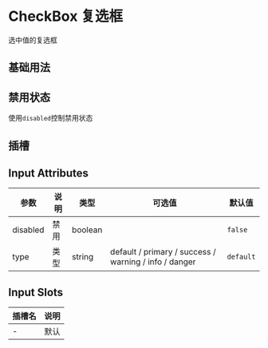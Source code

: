 # CheckBox 复选框

选中值的复选框

## 基础用法

<preview path="../../components/form/checkbox/checkbox.vue"></preview>

## 禁用状态

使用`disabled`控制禁用状态

<preview path="../../components/form/checkbox/checkbox-disabled.vue"></preview>

## 插槽

<preview path="../../components/form/checkbox/checkbox-slot.vue"></preview>

## Input Attributes

| 参数     | 说明 | 类型    | 可选值                                                | 默认值    |
| -------- | ---- | ------- | ----------------------------------------------------- | --------- |
| disabled | 禁用 | boolean |                                                       | `false`   |
| type     | 类型 | string  | default / primary / success / warning / info / danger | `default` |

## Input Slots

| 插槽名 | 说明 |
| ------ | ---- |
| -      | 默认 |
